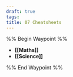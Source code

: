 ```yaml
---
draft: true
tags: 
title: 07 Cheatsheets
---
```


%% Begin Waypoint %%

- **[[Maths]]**
- **[[Science]]**

%% End Waypoint %%
